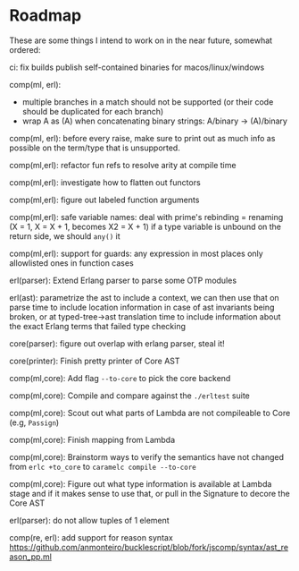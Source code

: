 # Roadmap

These are some things I intend to work on in the near future,
somewhat ordered:

ci: 
  fix builds
  publish self-contained binaries for macos/linux/windows

comp(ml, erl):
  * multiple branches in a match should not be supported (or their code should
    be duplicated for each branch)
  * wrap A as (A) when concatenating binary strings: A/binary -> (A)/binary

comp(ml, erl): before every raise, make sure to print out as much info as possible
  on the term/type that is unsupported.

comp(ml,erl): refactor fun refs to resolve arity at compile time

comp(ml,erl): investigate how to flatten out functors

comp(ml,erl): figure out labeled function arguments

comp(ml,erl): safe variable names:
  deal with prime's
  rebinding = renaming (X = 1, X = X + 1, becomes X2 = X + 1)
  if a type variable is unbound on the return side, we should `any()` it

comp(ml,erl): support for guards:
  any expression in most places
  only allowlisted ones in function cases

erl(parser): Extend Erlang parser to parse some OTP modules

erl(ast): parametrize the ast to include a context, we can then use that on
  parse time to include location information in case of ast invariants being
  broken, or at typed-tree->ast translation time to include information about
  the exact Erlang terms that failed type checking

core(parser): figure out overlap with erlang parser, steal it!

core(printer): Finish pretty printer of Core AST

comp(ml,core): Add flag `--to-core` to pick the core backend

comp(ml,core): Compile and compare against the `./erltest` suite

comp(ml,core): Scout out what parts of Lambda are not compileable to Core (e.g, `Passign`)

comp(ml,core): Finish mapping from Lambda

comp(ml,core): Brainstorm ways to verify the semantics have not changed from
  `erlc +to_core` to `caramelc compile --to-core`

comp(ml,core): Figure out what type information is available at Lambda stage
  and if it makes sense to use that, or pull in the Signature to decore the
  Core AST

erl(parser): do not allow tuples of 1 element

comp(re, erl):
  add support for reason syntax
  https://github.com/anmonteiro/bucklescript/blob/fork/jscomp/syntax/ast_reason_pp.ml
